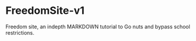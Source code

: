 # FreedomSite-v1
Freedom site, an indepth MARKDOWN tutorial to Go nuts and bypass school restrictions.
